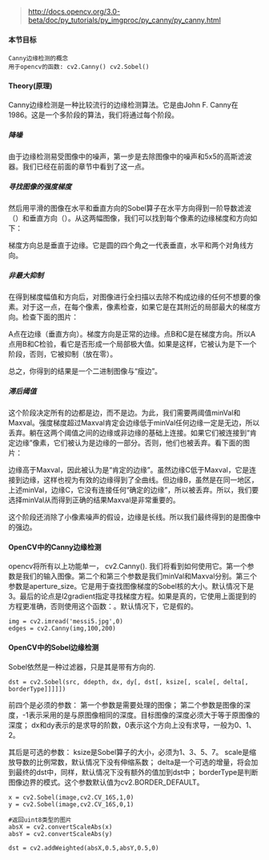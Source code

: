 
>http://docs.opencv.org/3.0-beta/doc/py_tutorials/py_imgproc/py_canny/py_canny.html

#### 本节目标
```
Canny边缘检测的概念
用于opencv的函数: cv2.Canny() cv2.Sobel()
```

#### Theory(原理)

Canny边缘检测是一种比较流行的边缘检测算法。它是由John F. Canny在1986。这是一个多阶段的算法，我们将通过每个阶段。

##### 降噪

由于边缘检测易受图像中的噪声，第一步是去除图像中的噪声和5x5的高斯滤波器。我们已经在前面的章节中看到了这一点。


##### 寻找图像的强度梯度

然后用平滑的图像在水平和垂直方向的Sobel算子在水平方向得到一阶导数滤波（）和垂直方向（）。从这两幅图像，我们可以找到每个像素的边缘梯度和方向如下：

梯度方向总是垂直于边缘。它是圆的四个角之一代表垂直，水平和两个对角线方向。


##### 非最大抑制

在得到梯度幅值和方向后，对图像进行全扫描以去除不构成边缘的任何不想要的像素。对于这一点，在每个像素，像素检查，如果它是在其附近的局部最大的梯度方向。检查下面的图片：

A点在边缘（垂直方向）。梯度方向是正常的边缘。点B和C是在梯度方向。所以A点用B和C检验，看它是否形成一个局部极大值。如果是这样，它被认为是下一个阶段，否则，它被抑制（放在零）。

总之，你得到的结果是一个二进制图像与“瘦边”。


##### 滞后阈值

这个阶段决定所有的边都是边，而不是边。为此，我们需要两阈值minVal和Maxval。强度梯度超过Maxval肯定会边缘低于minVal任何边缘一定是无边，所以丢弃。躺在这两个阈值之间的边缘或非边缘的基础上连接。如果它们被连接到“肯定边缘”像素，它们被认为是边缘的一部分。否则，他们也被丢弃。看下面的图片：

边缘高于Maxval，因此被认为是“肯定的边缘”。虽然边缘C低于Maxval，它是连接到边缘，这样也视为有效的边缘得到了全曲线。但边缘B，虽然是在同一地区，上述minVal，边缘C，它没有连接任何“确定的边缘”，所以被丢弃。所以，我们要选择minVal从而得到正确的结果Maxval是非常重要的。

这个阶段还消除了小像素噪声的假设，边缘是长线。所以我们最终得到的是图像中的强边。


#### OpenCV中的Canny边缘检测

opencv将所有以上功能单一， cv2.Canny(). 我们将看到如何使用它。第一个参数是我们的输入图像。第二个和第三个参数是我们minVal和Maxval分别。第三个参数是aperture_size。它是用于查找图像梯度的Sobel核的大小。默认情况下是3。最后的论点是l2gradient指定寻找梯度方程。如果是真的，它使用上面提到的方程更准确，否则使用这个函数：。默认情况下，它是假的。

```
img = cv2.imread('messi5.jpg',0)
edges = cv2.Canny(img,100,200)
```


#### OpenCV中的Sobel边缘检测

Sobel依然是一种过滤器，只是其是带有方向的. 

```dst = cv2.Sobel(src, ddepth, dx, dy[, dst[, ksize[, scale[, delta[, borderType]]]]])```

前四个是必须的参数：
第一个参数是需要处理的图像；
第二个参数是图像的深度，-1表示采用的是与原图像相同的深度。目标图像的深度必须大于等于原图像的深度；
dx和dy表示的是求导的阶数，0表示这个方向上没有求导，一般为0、1、2。

其后是可选的参数：
ksize是Sobel算子的大小，必须为1、3、5、7。
scale是缩放导数的比例常数，默认情况下没有伸缩系数；
delta是一个可选的增量，将会加到最终的dst中，同样，默认情况下没有额外的值加到dst中；
borderType是判断图像边界的模式。这个参数默认值为cv2.BORDER_DEFAULT。

```
x = cv2.Sobel(image,cv2.CV_16S,1,0)
y = cv2.Sobel(image,cv2.CV_16S,0,1)

#返回uint8类型的图片
absX = cv2.convertScaleAbs(x)
absY = cv2.convertScaleAbs(y)

dst = cv2.addWeighted(absX,0.5,absY,0.5,0)
```